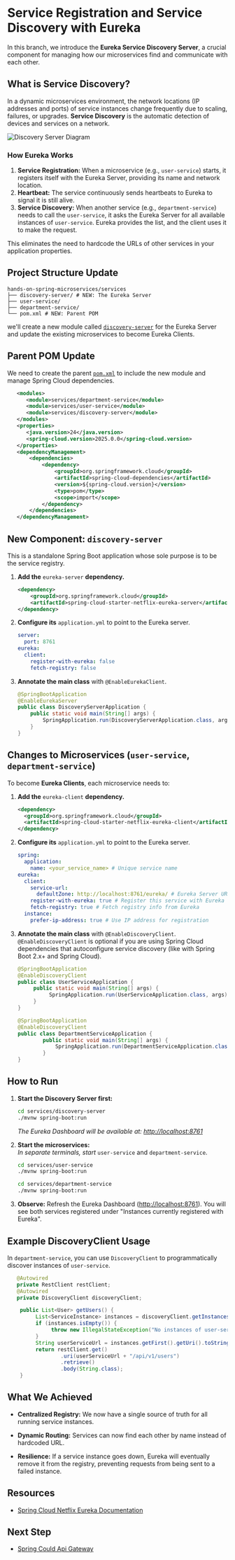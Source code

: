 # Service Registration and Service Discovery with Eureka

In this branch, we introduce the **Eureka Service Discovery Server**, a crucial component for managing how our microservices find and communicate with each other.

## What is Service Discovery?

In a dynamic microservices environment, the network locations (IP addresses and ports) of service instances change frequently due to scaling, failures, or upgrades. **Service Discovery** is the automatic detection of devices and services on a network.

![Discovery Server Diagram](resources/discovery-server.jpg)

### How Eureka Works

1.  **Service Registration:** When a microservice (e.g., `user-service`) starts, it registers itself with the Eureka Server, providing its name and network location.
2.  **Heartbeat:** The service continuously sends heartbeats to Eureka to signal it is still alive.
3.  **Service Discovery:** When another service (e.g., `department-service`) needs to call the `user-service`, it asks the Eureka Server for all available instances of `user-service`. Eureka provides the list, and the client uses it to make the request.

This eliminates the need to hardcode the URLs of other services in your application properties.

## Project Structure Update
```
hands-on-spring-microservices/services
├── discovery-server/ # NEW: The Eureka Server
├── user-service/
├── department-service/
└── pom.xml # NEW: Parent POM
```
we'll create a new module called [`discovery-server`](services/discovery-server) for the Eureka Server and update the existing microservices to become Eureka Clients.
## Parent POM Update
We need to create the parent [`pom.xml`](pom.xml) to include the new module and manage Spring Cloud dependencies.
```xml
   <modules>
      <module>services/department-service</module>
      <module>services/user-service</module>
      <module>services/discovery-server</module>
   </modules>
   <properties>
      <java.version>24</java.version>
      <spring-cloud.version>2025.0.0</spring-cloud.version>
   </properties>
   <dependencyManagement>
       <dependencies>
           <dependency>
               <groupId>org.springframework.cloud</groupId>
               <artifactId>spring-cloud-dependencies</artifactId>
               <version>${spring-cloud.version}</version>
               <type>pom</type>
               <scope>import</scope>
           </dependency>
       </dependencies>
   </dependencyManagement>
```

## New Component: `discovery-server`

This is a standalone Spring Boot application whose sole purpose is to be the service registry.

1. **Add the** `eureka-server` **dependency.**
    ```xml
    <dependency>
        <groupId>org.springframework.cloud</groupId>
        <artifactId>spring-cloud-starter-netflix-eureka-server</artifactId>
    </dependency>
    ```
2. **Configure its** `application.yml` to point to the Eureka server.
    ```yaml
    server:
      port: 8761
    eureka:
      client:
        register-with-eureka: false
        fetch-registry: false
   ```
3. **Annotate the main class** with `@EnableEurekaClient`.
    ```java
    @SpringBootApplication
    @EnableEurekaServer
    public class DiscoveryServerApplication {
        public static void main(String[] args) {
            SpringApplication.run(DiscoveryServerApplication.class, args);
        }
    }
    ```

## **Changes to Microservices (**`user-service`, `department-service`)

To become **Eureka Clients**, each microservice needs to:

1. **Add the** `eureka-client` **dependency.**
    ```xml
    <dependency>
      <groupId>org.springframework.cloud</groupId>
      <artifactId>spring-cloud-starter-netflix-eureka-client</artifactId>
    </dependency>
    ```

2. **Configure its** `application.yml` to point to the Eureka server.
   ```yaml
   spring:
     application:
       name: <your_service_name> # Unique service name
   eureka:
     client:
       service-url:
         defaultZone: http://localhost:8761/eureka/ # Eureka Server URL
       register-with-eureka: true # Register this service with Eureka
       fetch-registry: true # Fetch registry info from Eureka
     instance:
       prefer-ip-address: true # Use IP address for registration
   ```

3. **Annotate the main class** with `@EnableDiscoveryClient`.
   `@EnableDiscoveryClient` is optional if you are using Spring Cloud dependencies that autoconfigure service discovery (like with Spring Boot 2.x+ and Spring Cloud).
    ```java
    @SpringBootApplication
    @EnableDiscoveryClient
    public class UserServiceApplication {
         public static void main(String[] args) {
              SpringApplication.run(UserServiceApplication.class, args);
         }
    }
    ```
    ```java
    @SpringBootApplication
    @EnableDiscoveryClient
    public class DepartmentServiceApplication {
            public static void main(String[] args) {
                SpringApplication.run(DepartmentServiceApplication.class, args);
            }
    }
   ```


## **How to Run**

1. **Start the Discovery Server first:**
    ```bash
    cd services/discovery-server
    ./mvnw spring-boot:run
    ```
   *The Eureka Dashboard will be available at:* [*http://localhost:8761*](http://localhost:8761/)

2. **Start the microservices:**  
   *In separate terminals, start* `user-service` and `department-service`.

    ```bash
    cd services/user-service
    ./mvnw spring-boot:run
    ```
   
    ```bash
   cd services/department-service
   ./mvnw spring-boot:run
    ```

3. **Observe:** Refresh the Eureka Dashboard ([http://localhost:8761](http://localhost:8761/)). You will see both services registered under "Instances currently registered with Eureka".

## Example DiscoveryClient Usage
In `department-service`, you can use `DiscoveryClient` to programmatically discover instances of `user-service`.

```java
   @Autowired
   private RestClient restClient;
   @Autowired
   private DiscoveryClient discoveryClient;

    public List<User> getUsers() {
         List<ServiceInstance> instances = discoveryClient.getInstances("user-service");
         if (instances.isEmpty()) {
              throw new IllegalStateException("No instances of user-service found");
         }
         String userServiceUrl = instances.getFirst().getUri().toString();
         return restClient.get()
                 .uri(userServiceUrl + "/api/v1/users")
                 .retrieve()
                 .body(String.class);
    }
```

## **What We Achieved**

* **Centralized Registry:** We now have a single source of truth for all running service instances.

* **Dynamic Routing:** Services can now find each other by name instead of hardcoded URL.

* **Resilience:** If a service instance goes down, Eureka will eventually remove it from the registry, preventing requests from being sent to a failed instance.

## Resources
*   [Spring Cloud Netflix Eureka Documentation](https://docs.spring.io/spring-cloud-netflix/docs/current/reference/html/)

## Next Step
*   [Spring Could Api Gateway](https://github.com/MdShohanurRahman/hands-on-spring-microservices/tree/api-gateway)

